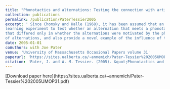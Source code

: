 ```yaml
---
title: "Phonotactics and alternations: Testing the connection with artificial language learning"
collection: publications
permalink: /publication/PaterTessier2005
excerpt: ' Since Chomsky and Halle (1968), it has been assumed that an adequate theory of phonology should capture the connection between phonotactics and alternations by deriving them using a shared mechanism. In this study, we used an artificial language
learning experiment to test whether an alternation that meets a phonotactic target is easier to learn than one that does not. The two groups of adult subjects learned mini-languages
that differed only in whether the alternations were motivated by the phonotactics of their native language. The results suggest that phonotactic knowledge does aid in the acquisition
of alternations, and also provide a novel example of the influence of the first language on second language learning.'
date: 2005-01-01
coAuthors: with Joe Pater
venue: 'University of Massachusetts Occasional Papers volume 31'
paperurl: 'https://sites.ualberta.ca/~annemich/Pater-Tessier%202005UMOP31.pdf'
citation: 'Pater, J. and A. M. Tessier. (2005). &quot;Phonotactics and alternations: Testing the connection with artificial language learning&quot; <i>University of Massachusetts Occasional Papers (UMOP)</i> volumer 31.'
---
```

<div class="amtText" markdown="1">
[Download paper here](https://sites.ualberta.ca/~annemich/Pater-Tessier%202005UMOP31.pdf)
</div>
